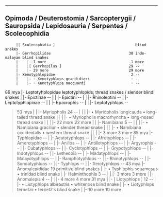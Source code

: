 -----------------------------------------------------------------------------------------------------
Opimoda / Deuterostomia / Sarcopterygii / Sauropsida / Lepidosauria / Serpentes / Scolecophidia
-----------------------------------------------------------------------------------------------------
         |[ Scolecophidia ]                                     blind snakes
         |- Gerrhopilidae                                    30 indo-malayan blind snakes
         |    |- 1 more                                       1 more
         |    |[ Gerrhopilus ]                               29 --
         |    |- 29 more                                     29 more
         |- Xenotyphlopidae                                   2 --
         |    |- ◦ Xenotyphlops grandidieri                   ◦ --
         |    |- ◦ Xenotyphlops mocquardi                     ◦ --
  89 mya |- Leptotyhplopidae                                    leptotyphlopids; thread snakes / slender blind snakes
         |    |- Epictinae                                      --
         |    |    |- Epictini                                  --
         |    |    |- Rhinoleptini                              --
         |    |- Leptotyphlopinae                               --
         |    |    |- Epacrophis                                --
         |    |    |- Leptotyphlops                             --
 >53 mya |    |    |- Myriopholis                            24 --
         |    |    |    |- • Myriopholis longicauda           • long-tailed thread snake
         |    |    |    |- • Myriopholis macrorhyncha         • long-nosed thread snake
         |    |    |    |- 22 more                           22 more
         |    |    |- Namibiana                               5 --
         |    |    |    |- • Namibiana gracilior              • slender thread snake
         |    |    |    |- • Namibiana occidentalis           • western thread snake
         |    |    |    |- 3 more                             3 more
  85 mya |- Typhlopidae                                         --
         |    |- Acutotyphlops                                  --
         |    |- Afrotyphlops                                   --
         |    |- Amerotyphlops                                  --
         |    |- Anilios                                        --
         |    |- Antillotyphlops                                --
         |    |- Argyrophis                                     --
         |    |- Cubatyphlops                                   --
         |    |- Cyclotyphlops                                  --
         |    |- Grypotyphlops                                  --
         |    |- Indotyphlops                                   --
         |    |- Letheobia                                      --
         |    |- Madatyphlops                                   --
         |    |- Malayotyphlops                                 --
         |    |- Ramphotyphlops                                 --
         |    |- Rhinotyphlops                                  --
         |    |- Sundatyphlops                                  --
         |    |- Typhlops                                       --
         |    |- Xerotyphlops                                   --
  43 mya |- Anomalepididae                                   19 primitive blind snakes
         |    |- • Typhlophis squamosus                       • trinidad blind snake
         |    |- Helminthophis                                3 --
         |    |    |- 3 more                                  3 more
         |    |- Anomalepis                                   4 --
         |    |    |- 4 more                                  4 more
  31 mya |    |- [ Liotyphlops ]                             12 --
         |    |- • Liotyphlops albirostris                    • whitenose blind snake
         |    |- • Liotyphlops ternetzii                      • ternetz's blind snake
         |    |- 10 more                                     10 more
